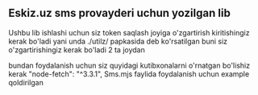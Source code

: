 <h2> Eskiz.uz sms provayderi uchun yozilgan lib </h2>
Ushbu lib ishlashi uchun siz token saqlash joyiga o'zgartirish kiritishingiz kerak bo'ladi yani unda ./utilz/ papkasida deb ko'rsatilgan buni siz o'zgartirishingiz kerak bo'ladi 2 ta joydan 

bundan foydalanish uchun siz quyidagi kutibxonalarni o'rnatgan bo'lishiz kerak 
"node-fetch": "^3.3.1",
Sms.mjs faylida foydalanish uchun example qoldirilgan 
